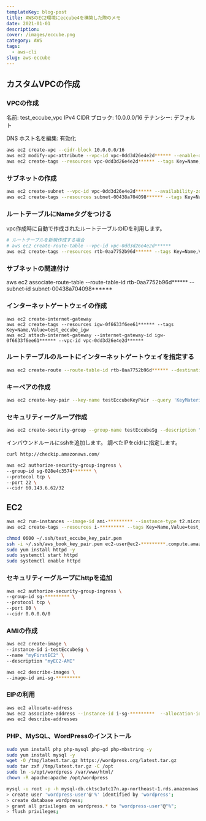 ```yaml
---
templateKey: blog-post
title: AWSのEC2環境にeccube4を構築した際のメモ
date: 2021-01-01
description:
cover: /images/eccube.png
category: AWS
tags:
  - aws-cli
slug: aws-eccube
---
```


## カスタムVPCの作成

### VPCの作成
名前: test_eccube_vpc
IPv4 CIDR ブロック: 10.0.0.0/16
テナンシー: デフォルト

DNS ホスト名を編集: 有効化
```bash
aws ec2 create-vpc --cidr-block 10.0.0.0/16
aws ec2 modify-vpc-attribute --vpc-id vpc-0dd3d26e4e2d****** --enable-dns-hostnames
aws ec2 create-tags --resources vpc-0dd3d26e4e2d****** --tags Key=Name,Value=test_eccube_vpc
   ```

### サブネットの作成

```bash
aws ec2 create-subnet --vpc-id vpc-0dd3d26e4e2d****** --availability-zone ap-northeast-1a --cidr-block 10.0.0.0/24
aws ec2 create-tags --resources subnet-00438a704098****** --tags Key=Name,Value=test_eccube_subnet
```

### ルートテーブルにNameタグをつける

vpc作成時に自動で作成されたルートテーブルのIDを利用します。

```bash
# ルートテーブルを新規作成する場合
# aws ec2 create-route-table --vpc-id vpc-0dd3d26e4e2d******
aws ec2 create-tags --resources rtb-0aa7752b96d****** --tags Key=Name,Value=test_eccube_route_table
```

### サブネットの関連付け
aws ec2 associate-route-table --route-table-id rtb-0aa7752b96d****** --subnet-id subnet-00438a704098******

### インターネットゲートウェイの作成
```bashinternet
aws ec2 create-internet-gateway
aws ec2 create-tags --resources igw-0f6633f6ee61****** --tags Key=Name,Value=test_eccube_igw
aws ec2 attach-internet-gateway --internet-gateway-id igw-0f6633f6ee61****** --vpc-id vpc-0dd3d26e4e2d******
```

### ルートテーブルのルートにインターネットゲートウェイを指定する

```bash
aws ec2 create-route --route-table-id rtb-0aa7752b96d****** --destination-cidr-block 0.0.0.0/0 --gateway-id igw-0f6633f6ee61******
```

### キーペアの作成

```bash
aws ec2 create-key-pair --key-name testEccubeKeyPair --query 'KeyMaterial' --output text >~/.ssh/test_eccube_key_pair.pem
```

### セキュリティーグループ作成

```bash
aws ec2 create-security-group --group-name testEccubeSg --description "testEccubeSg" --vpc-id vpc-0dd3d26e4e2d******
```

インバウンドルールにsshを追加します。
調べたIPをcidrに指定します。
```bash
curl http://checkip.amazonaws.com/
```

```bash
aws ec2 authorize-security-group-ingress \
--group-id sg-028e4c3574******* \
--protocol tcp \
--port 22 \
--cidr 60.143.6.62/32
```

## EC2

```bash
aws ec2 run-instances --image-id ami-********* --instance-type t2.micro --key-name awsBookKeyPair --security-group-ids sg-********* --subnet-id subnet-********* --associate-public-ip-address --dry-run
aws ec2 create-tags --resources i-********* --tags Key=Name,Value=test_eccube_ec2
```

```bash
chmod 0600 ~/.ssh/test_eccube_key_pair.pem
ssh -i ~/.ssh/aws_book_key_pair.pem ec2-user@ec2-*********.compute.amazonaws.com
sudo yum install httpd -y
sudo systemctl start httpd
sudo systemctl enable httpd
```

### セキュリティーグループにhttpを追加
```bash
aws ec2 authorize-security-group-ingress \
--group-id sg-********* \
--protocol tcp \
--port 80 \
--cidr 0.0.0.0/0
```

### AMIの作成

```bash
aws ec2 create-image \
--instance-id i-testEccubeSg \
--name "myFirstEC2" \
--description "myEC2-AMI"

aws ec2 describe-images \
--image-id ami-sg-*********
```

### EIPの利用

```bash
aws ec2 allocate-address
aws ec2 associate-address --instance-id i-sg-*********  --allocation-id eipalloc-*********
aws ec2 describe-addresses
```

### PHP、MySQL、WordPressのインストール

```bash
sudo yum install php php-mysql php-gd php-mbstring -y
sudo yum install mysql -y
wget -O /tmp/latest.tar.gz https://wordpress.org/latest.tar.gz
sudo tar zxf /tmp/latest.tar.gz -C /opt
sudo ln -s/opt/wordpress /var/www/html/
chown -R apache:apache /opt/wordpress
```

```bash
mysql -u root -p -h mysql-db.cktsc1utc17n.ap-northeast-1.rds.amazonaws.com
> create user 'wordpress-user'@'%' identified by 'wordpress';
> create database wordpress;
> grant all privileges on wordpress.* to "wordpress-user"@"%";
> flush privileges;
```

